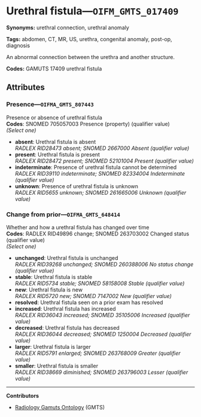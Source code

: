 # Urethral fistula—`OIFM_GMTS_017409`

**Synonyms:** urethral connection, urethral anomaly

**Tags:** abdomen, CT, MR, US, urethra, congenital anomaly, post-op, diagnosis

An abnormal connection between the urethra and another structure.

**Codes:** GAMUTS 17409 urethral fistula

## Attributes

### Presence—`OIFMA_GMTS_807443`

Presence or absence of urethral fistula  
**Codes**: SNOMED 705057003 Presence (property) (qualifier value)  
*(Select one)*

- **absent**: Urethral fistula is absent  
_RADLEX RID28473 absent; SNOMED 2667000 Absent (qualifier value)_
- **present**: Urethral fistula is present  
_RADLEX RID28472 present; SNOMED 52101004 Present (qualifier value)_
- **indeterminate**: Presence of urethral fistula cannot be determined  
_RADLEX RID39110 indeterminate; SNOMED 82334004 Indeterminate (qualifier value)_
- **unknown**: Presence of urethral fistula is unknown  
_RADLEX RID5655 unknown; SNOMED 261665006 Unknown (qualifier value)_

### Change from prior—`OIFMA_GMTS_648414`

Whether and how a urethral fistula has changed over time  
**Codes**: RADLEX RID49896 change; SNOMED 263703002 Changed status (qualifier value)  
*(Select one)*

- **unchanged**: Urethral fistula is unchanged  
_RADLEX RID39268 unchanged; SNOMED 260388006 No status change (qualifier value)_
- **stable**: Urethral fistula is stable  
_RADLEX RID5734 stable; SNOMED 58158008 Stable (qualifier value)_
- **new**: Urethral fistula is new  
_RADLEX RID5720 new; SNOMED 7147002 New (qualifier value)_
- **resolved**: Urethral fistula seen on a prior exam has resolved  
- **increased**: Urethral fistula has increased  
_RADLEX RID36043 increased; SNOMED 35105006 Increased (qualifier value)_
- **decreased**: Urethral fistula has decreased  
_RADLEX RID36044 decreased; SNOMED 1250004 Decreased (qualifier value)_
- **larger**: Urethral fistula is larger  
_RADLEX RID5791 enlarged; SNOMED 263768009 Greater (qualifier value)_
- **smaller**: Urethral fistula is smaller  
_RADLEX RID38669 diminished; SNOMED 263796003 Lesser (qualifier value)_

---

**Contributors**

- [Radiology Gamuts Ontology](https://gamuts.net/) (GMTS)